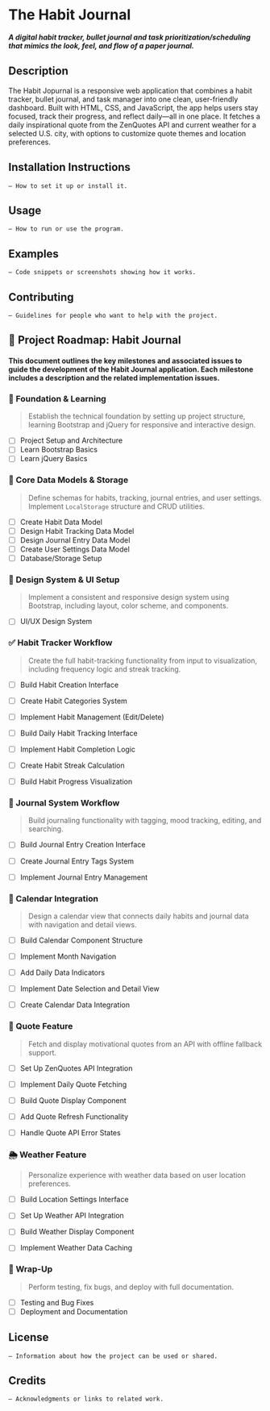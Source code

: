 # The Habit Journal

***A digital habit tracker, bullet journal and task prioritization/scheduling that mimics the look, feel, and flow of a paper journal.***

## Description 
The Habit Jopurnal is a responsive web application that combines a habit tracker, bullet journal, 
and task manager into one clean, user-friendly dashboard. Built with HTML, CSS, and JavaScript, 
the app helps users stay focused, track their progress, and reflect daily—all in one place. 
It fetches a daily inspirational quote from the ZenQuotes API and current weather for a selected 
U.S. city, with options to customize quote themes and location preferences.

## Installation Instructions 
    – How to set it up or install it.

## Usage 
    – How to run or use the program.

## Examples 
    – Code snippets or screenshots showing how it works.

## Contributing 
    – Guidelines for people who want to help with the project.


## 🧭 Project Roadmap: Habit Journal

#### This document outlines the key milestones and associated issues to guide the development of the Habit Journal application. Each milestone includes a description and the related implementation issues.

### 🧱 Foundation & Learning

> Establish the technical foundation by setting up project structure, learning Bootstrap and jQuery for responsive and interactive design.

- [ ] Project Setup and Architecture  
- [ ] Learn Bootstrap Basics  
- [ ] Learn jQuery Basics  

### 🧮 Core Data Models & Storage

> Define schemas for habits, tracking, journal entries, and user settings. Implement `LocalStorage` structure and CRUD utilities.

- [ ] Create Habit Data Model  
- [ ] Design Habit Tracking Data Model  
- [ ] Design Journal Entry Data Model  
- [ ] Create User Settings Data Model  
- [ ] Database/Storage Setup  

### 🎨 Design System & UI Setup

> Implement a consistent and responsive design system using Bootstrap, including layout, color scheme, and components.

- [ ] UI/UX Design System  

### ✅ Habit Tracker Workflow

> Create the full habit-tracking functionality from input to visualization, including frequency logic and streak tracking.

- [ ] Build Habit Creation Interface  
- [ ] Create Habit Categories System  
- [ ] Implement Habit Management (Edit/Delete)  
- [ ] Build Daily Habit Tracking Interface  
- [ ] Implement Habit Completion Logic  
- [ ] Create Habit Streak Calculation  
- [ ] Build Habit Progress Visualization  


### 📓 Journal System Workflow

> Build journaling functionality with tagging, mood tracking, editing, and searching.

- [ ] Build Journal Entry Creation Interface  
- [ ] Create Journal Entry Tags System  
- [ ] Implement Journal Entry Management  


### 📅 Calendar Integration

> Design a calendar view that connects daily habits and journal data with navigation and detail views.

- [ ] Build Calendar Component Structure  
- [ ] Implement Month Navigation  
- [ ] Add Daily Data Indicators  
- [ ] Implement Date Selection and Detail View  
- [ ] Create Calendar Data Integration  


### 💬 Quote Feature

> Fetch and display motivational quotes from an API with offline fallback support.

- [ ] Set Up ZenQuotes API Integration  
- [ ] Implement Daily Quote Fetching  
- [ ] Build Quote Display Component  
- [ ] Add Quote Refresh Functionality  
- [ ] Handle Quote API Error States  


### 🌦️ Weather Feature

> Personalize experience with weather data based on user location preferences.

- [ ] Build Location Settings Interface  
- [ ] Set Up Weather API Integration  
- [ ] Build Weather Display Component  
- [ ] Implement Weather Data Caching  


### 🧪 Wrap-Up

> Perform testing, fix bugs, and deploy with full documentation.

- [ ] Testing and Bug Fixes  
- [ ] Deployment and Documentation  

## License 
    – Information about how the project can be used or shared.

## Credits 
    – Acknowledgments or links to related work.

